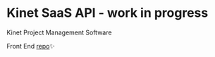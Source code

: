 # Kinet SaaS API - work in progress

Kinet Project Management Software

Front End [repo](https://github.com/pavankumar-v/kinet_saas_frontend)✨
